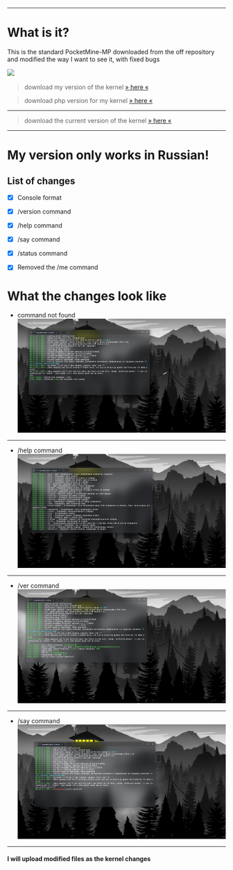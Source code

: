 
------------


# What is it?

This is the standard PocketMine-MP downloaded from the off repository and modified the way I want to see it, with fixed bugs



![](https://github.com/c4-off/pmmp-edit/blob/main/img/1.png?raw=true)

> download my version of the kernel [» here «](https://github.com/c4-off/PocketMine-MP-edit/releases)

> download php version for my kernel [» here «](https://github.com/pmmp/PHP-Binaries/releases/tag/php-8.2-latest)

------------

> download the current version of the kernel [» here «](https://github.com/pmmp/PocketMine-MP/releases)

------------


# My version only works in Russian!
## List of changes
- [x]  Console format
- [x] /version command
- [x] /help command
- [x] /say command
- [x] /status command
- [x] Removed the /me command


# What the changes look like
 - command not found[![](https://github.com/c4-off/PocketMine-MP-edit/blob/stable/img/2.png?raw=true)](https://github.com/c4-off/PocketMine-MP-edit/blob/stable/img/2.png?raw=true)

------------
 - /help command[![](https://github.com/c4-off/PocketMine-MP-edit/blob/stable/img/3.png?raw=true)](https://github.com/c4-off/PocketMine-MP-edit/blob/stable/img/3.png?raw=true)

------------
- /ver command[![](https://github.com/c4-off/PocketMine-MP-edit/blob/stable/img/1.png?raw=true)](http://https://github.com/c4-off/PocketMine-MP-edit/blob/stable/img/1.png?raw=true)

------------
- /say command[![](https://github.com/c4-off/PocketMine-MP-edit/blob/stable/img/4.png?raw=true)](https://github.com/c4-off/PocketMine-MP-edit/blob/stable/img/4.png?raw=true)

------------

#### I will upload modified files as the kernel changes
